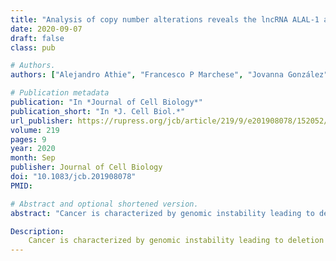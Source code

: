 ```yaml
---
title: "Analysis of copy number alterations reveals the lncRNA ALAL-1 as a regulator of lung cancer immune evasion"
date: 2020-09-07
draft: false
class: pub

# Authors. 
authors: ["Alejandro Athie", "Francesco P Marchese", "Jovanna González", "Teresa Lozano", "Ivan Raimondi", "Prasanna Kumar Juvvuna", "Amaya Abad", "Oskar Marin-Bejar", "**Jacques Serizay**", "Dannys Martínez", "Daniel Ajona", "Maria Jose Pajares", "Juan Sandoval", "Luis M Montuenga", "Chandrasekhar Kanduri", "Juan J Lasarte", "Maite Huarte"]

# Publication metadata
publication: "In *Journal of Cell Biology*"
publication_short: "In *J. Cell Biol.*"
url_publisher: https://rupress.org/jcb/article/219/9/e201908078/152052/Analysis-of-copy-number-alterations-reveals-the
volume: 219
pages: 9
year: 2020
month: Sep
publisher: Journal of Cell Biology
doi: "10.1083/jcb.201908078"
PMID: 

# Abstract and optional shortened version.
abstract: "Cancer is characterized by genomic instability leading to deletion or amplification of oncogenes or tumor suppressors. However, most of the altered regions are devoid of known cancer drivers. Here, we identify lncRNAs frequently lost or amplified in cancer. Among them, we found amplified lncRNA associated with lung cancer-1 (ALAL-1) as frequently amplified in lung adenocarcinomas. ALAL-1 is also overexpressed in additional tumor types, such as lung squamous carcinoma. The RNA product of ALAL-1 is able to promote the proliferation and tumorigenicity of lung cancer cells. ALAL-1 is a TNFα- and NF-κB-induced cytoplasmic lncRNA that specifically interacts with SART3, regulating the subcellular localization of the protein deubiquitinase USP4 and, in turn, its function in the cell. Interestingly, ALAL-1 expression inversely correlates with the immune infiltration of lung squamous tumors, while tumors with ALAL-1 amplification show lower infiltration of several types of immune cells. We have thus unveiled a pro-oncogenic lncRNA that mediates cancer immune evasion, pointing to a new target for immune potentiation."

Description: 
    Cancer is characterized by genomic instability leading to deletion or amplification of oncogenes or tumor suppressors. However, most of the altered regions are devoid of known cancer drivers. Here, we identify lncRNAs frequently lost or amplified in cancer. Among them, we found amplified lncRNA associated with lung cancer-1 (ALAL-1) as frequently amplified in lung adenocarcinomas. ALAL-1 is also overexpressed...
---
```

